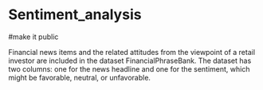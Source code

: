 # Sentiment_analysis
#make it public

Financial news items and the related attitudes from the viewpoint of a retail investor are included in the dataset FinancialPhraseBank. The dataset has two columns: one for the news headline and one for the sentiment, which might be favorable, neutral, or unfavorable.
